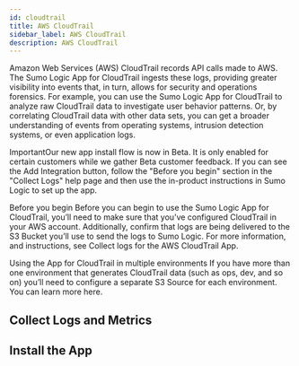 ```yaml
---
id: cloudtrail
title: AWS CloudTrail
sidebar_label: AWS CloudTrail
description: AWS CloudTrail
---
```


Amazon Web Services (AWS) CloudTrail records API calls made to AWS. The Sumo Logic App for CloudTrail ingests these logs, providing greater visibility into events that, in turn, allows for security and operations forensics. For example, you can use the Sumo Logic App for CloudTrail to analyze raw CloudTrail data to investigate user behavior patterns. Or, by correlating CloudTrail data with other data sets, you can get a broader understanding of events from operating systems, intrusion detection systems, or even application logs.

ImportantOur new app install flow is now in Beta. It is only enabled for certain customers while we gather Beta customer feedback. If you can see the Add Integration button, follow the "Before you begin" section in the "Collect Logs" help page and then use the in-product instructions in Sumo Logic to set up the app.

Before you begin
Before you can begin to use the Sumo Logic App for CloudTrail, you’ll need to make sure that you’ve configured CloudTrail in your AWS account. Additionally, confirm that logs are being delivered to the S3 Bucket you’ll use to send the logs to Sumo Logic. For more information, and instructions, see Collect logs for the AWS CloudTrail App.

Using the App for CloudTrail in multiple environments
If you have more than one environment that generates CloudTrail data (such as ops, dev, and so on) you’ll need to configure a separate S3 Source for each environment. You can learn more here.


## Collect Logs and Metrics

## Install the App
